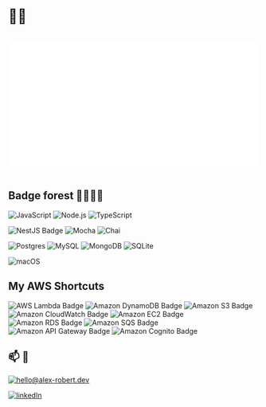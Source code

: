# 👨‍💻



<div style="display: flex; flex-direction: row; justify-content: space-between;">
  <div>

  ![Hello Prompt XP Styled](./assets/winxp_hello.svg)

  </div>
</div>




## Badge forest 🌳🌲🌲🌳

 
![JavaScript](https://img.shields.io/badge/JavaScript-F7DF1E?logo=javascript&logoColor=000&style=plastic)
![Node.js](https://img.shields.io/badge/Node.js-5FA04E?logo=nodedotjs&logoColor=fff&style=plastic)
![TypeScript](https://img.shields.io/badge/TypeScript-3178C6?logo=typescript&logoColor=fff&style=plastic)

![NestJS Badge](https://img.shields.io/badge/NestJS-E0234E?logo=nestjs&logoColor=fff&style=plastic)
![Mocha](https://img.shields.io/badge/Mocha-8D6748?logo=mocha&logoColor=fff&style=plastic) 
![Chai](https://img.shields.io/badge/chai-A30701?logo=chai&logoColor=white&style=plastic)

![Postgres](https://img.shields.io/badge/Postgres-%23316192.svg?logo=postgresql&logoColor=white&style=plastic)
![MySQL](https://img.shields.io/badge/MySQL-4479A1?logo=mysql&logoColor=fff&style=plastic)
![MongoDB](https://img.shields.io/badge/MongoDB-%234ea94b.svg?logo=mongodb&logoColor=white&style=plastic)
![SQLite](https://img.shields.io/badge/SQLite-%2307405e.svg?logo=sqlite&logoColor=white&style=plastic)

  
  ![macOS](https://img.shields.io/badge/System-macOS-informational?logo=apple&logoColor=fff&style=plastic) 



## My AWS Shortcuts

![AWS Lambda Badge](https://img.shields.io/badge/Lambda-F90?logo=awslambda&logoColor=fff&style=flat-square)
![Amazon DynamoDB Badge](https://img.shields.io/badge/DynamoDB-4053D6?logo=amazondynamodb&logoColor=fff&style=flat-square)
![Amazon S3 Badge](https://img.shields.io/badge/S3-569A31?logo=amazons3&logoColor=fff&style=flat-square)
![Amazon CloudWatch Badge](https://img.shields.io/badge/CloudWatch-FF4F8B?logo=amazoncloudwatch&logoColor=fff&style=flat-square)
![Amazon EC2 Badge](https://img.shields.io/badge/EC2-F90?logo=amazonec2&logoColor=fff&style=flat-square)
![Amazon RDS Badge](https://img.shields.io/badge/RDS-527FFF?logo=amazonrds&logoColor=fff&style=flat-square)
![Amazon SQS Badge](https://img.shields.io/badge/SQS-FF4F8B?logo=amazonsqs&logoColor=fff&style=flat-square)
![Amazon API Gateway Badge](https://img.shields.io/badge/API%20Gateway-FF4F8B?logo=amazonapigateway&logoColor=fff&style=flat-square)
![Amazon Cognito Badge](https://img.shields.io/badge/Cognito-DD344C?logo=amazoncognito&logoColor=fff&style=flat-square)


## 📫 💬


[![hello@alex-robert.dev](https://img.shields.io/badge/@-hello@alex--robert%2Edev-2599ED?style=plastic)](mailto:hello@alex-robert.dev)

[![linkedIn](https://img.shields.io/badge/LinkedIn-Alexandre_Robert-0a66c2?style=plastic)](http://linkedin.com/in/ingridrosselis)


